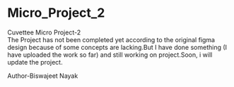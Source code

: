 # Micro_Project_2
Cuvettee Micro Project-2
<br>
The Project has not been completed yet according to the original figma design because of some concepts are lacking.But I have done something (I have uploaded the work so far) and still working on project.Soon, i will update the project.

Author-Biswajeet Nayak

